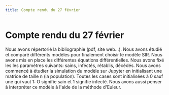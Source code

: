 ```yaml
---
title: Compte rendu du 27 février
---
```


# Compte rendu du 27 février

Nous avons répertorié la bibliographie (pdf, site web...). 
Nous avons étudié et comparé différents modèles pour finalement choisir le modèle SIR.
Nous avons mis en place les différentes équations différentielles.
Nous avons fixé les les paramètres suivants: sains, inféctés, rétablis, décédés.
Nous avons commencé à étudier la simulation du modèle sur Jupyter en initialisant une matrice de taille n (la population).
Toutes les cases sont initialisées à 0 sauf une qui vaut 1:
O signifie sain et 1 signifie infecté.
Nous avons aussi penser à interpréter ce modèle à l'aide de la méthode d'Euleur.

